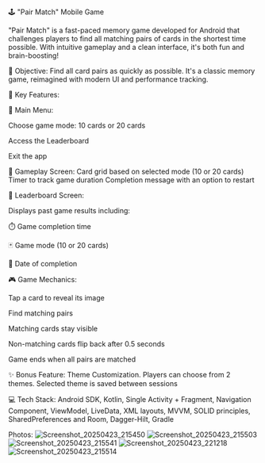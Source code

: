 🕹️ "Pair Match" Mobile Game

"Pair Match" is a fast-paced memory game developed for Android that challenges players to find all matching pairs of cards in the shortest time possible. With intuitive gameplay and a clean interface, it's both fun and brain-boosting!

🎯 Objective:
Find all card pairs as quickly as possible. It's a classic memory game, reimagined with modern UI and performance tracking.

📱 Key Features:

🔸 Main Menu:

Choose game mode: 10 cards or 20 cards

Access the Leaderboard

Exit the app


🔸 Gameplay Screen:
Card grid based on selected mode (10 or 20 cards)
Timer to track game duration
Completion message with an option to restart

🔸 Leaderboard Screen:

Displays past game results including:

⏱️ Game completion time

🃏 Game mode (10 or 20 cards)

📅 Date of completion

🎮 Game Mechanics:

Tap a card to reveal its image

Find matching pairs

Matching cards stay visible

Non-matching cards flip back after 0.5 seconds

Game ends when all pairs are matched


✨ Bonus Feature:
Theme Customization. Players can choose from 2 themes. Selected theme is saved between sessions

💻 Tech Stack:
Android SDK, Kotlin, Single Activity + Fragment, Navigation Component, ViewModel, LiveData, XML layouts, MVVM, SOLID principles, SharedPreferences and Room, Dagger-Hilt, Gradle

Photos:
![Screenshot_20250423_215450](https://github.com/user-attachments/assets/f97f9c8d-07c7-4d57-a801-509ea84d49b5)
![Screenshot_20250423_215503](https://github.com/user-attachments/assets/75f848d1-751b-47b6-878d-9c37f9d41747)
![Screenshot_20250423_215541](https://github.com/user-attachments/assets/2d92a679-967f-47a2-9b25-484bbbaf96eb)
![Screenshot_20250423_221218](https://github.com/user-attachments/assets/1cc6fea6-5e7c-462a-a56f-4391fce0c9be)
![Screenshot_20250423_215514](https://github.com/user-attachments/assets/459dbf0d-a1de-4c8f-a669-6b3534fc6af7)


